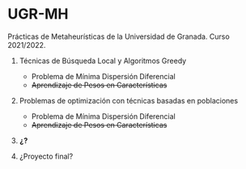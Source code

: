 # UGR-MH

Prácticas de Metaheurísticas de la Universidad de Granada. Curso 2021/2022.

1. Técnicas de Búsqueda Local y Algoritmos Greedy
   - Problema de Mínima Dispersión Diferencial
   - ~~Aprendizaje de Pesos en Características~~

2. Problemas de optimización con técnicas basadas en poblaciones
   - Problema de Mínima Dispersión Diferencial
   - ~~Aprendizaje de Pesos en Características~~

3. **¿?**

4. ¿Proyecto final?
